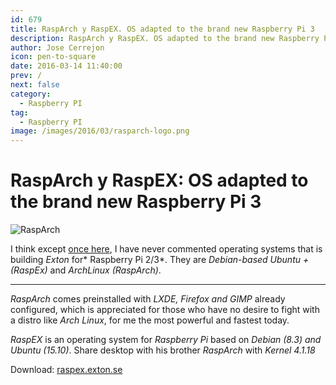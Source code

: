 ```yaml
---
id: 679
title: RaspArch y RaspEX. OS adapted to the brand new Raspberry Pi 3
description: RaspArch y RaspEX. OS adapted to the brand new Raspberry Pi 3
author: Jose Cerrejon
icon: pen-to-square
date: 2016-03-14 11:40:00
prev: /
next: false
category:
  - Raspberry PI
tag:
  - Raspberry PI
image: /images/2016/03/rasparch-logo.png
---
```


# RaspArch y RaspEX: OS adapted to the brand new Raspberry Pi 3

![RaspArch](/images/2016/03/rasparch-logo.png)


I think except [once here](/post.php?id=547), I have never commented operating systems that is building *Exton* for* Raspberry Pi 2/3*. They are *Debian-based Ubuntu + (RaspEx)* and *ArchLinux (RaspArch)*.

- - -
*RaspArch* comes preinstalled with *LXDE, Firefox and GIMP* already configured, which is appreciated for those who have no desire to fight with a distro like *Arch Linux*, for me the most powerful and fastest today.

*RaspEX* is an operating system for *Raspberry Pi* based on *Debian (8.3) and Ubuntu (15.10)*. Share desktop with his brother *RaspArch* with *Kernel 4.1.18*

Download: [raspex.exton.se](http://raspex.exton.se/?page_id=25)